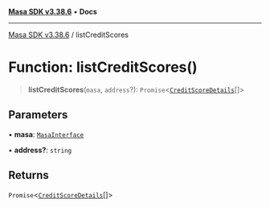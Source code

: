 [**Masa SDK v3.38.6**](../README.md) • **Docs**

***

[Masa SDK v3.38.6](../globals.md) / listCreditScores

# Function: listCreditScores()

> **listCreditScores**(`masa`, `address`?): `Promise`\<[`CreditScoreDetails`](../interfaces/CreditScoreDetails.md)[]\>

## Parameters

• **masa**: [`MasaInterface`](../interfaces/MasaInterface.md)

• **address?**: `string`

## Returns

`Promise`\<[`CreditScoreDetails`](../interfaces/CreditScoreDetails.md)[]\>
